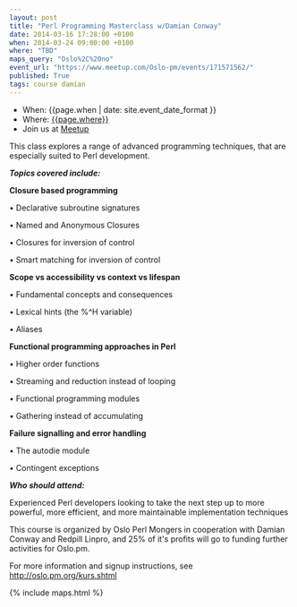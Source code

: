 ```yaml
---
layout: post
title: "Perl Programming Masterclass w/Damian Conway"
date: 2014-03-16 17:28:00 +0100
when: 2014-03-24 09:00:00 +0100
where: "TBD"
maps_query: "Oslo%2C%20no"
event_url: "https://www.meetup.com/Oslo-pm/events/171571562/"
published: True
tags: course damian
---
```


* When: {{page.when | date: site.event_date_format }}
* Where: [{{page.where}}]({{site.maps_url}}{{page.maps_query}})
* Join us at [Meetup]({{page.event_url}})

This class explores a range of advanced programming techniques, that are especially suited to Perl development.

<b><i>Topics covered include:</i></b>

<b>Closure based programming</b>

• Declarative subroutine signatures

• Named and Anonymous Closures

• Closures for inversion of control

• Smart matching for inversion of control

<b>Scope vs accessibility vs context vs lifespan</b>

• Fundamental concepts and consequences

• Lexical hints (the %^H variable)

• Aliases

<b>Functional programming approaches in Perl</b>

• Higher order functions

• Streaming and reduction instead of looping

• Functional programming modules

• Gathering instead of accumulating

<b>Failure signalling and error handling</b>

• The autodie module

• Contingent exceptions

<b><i>Who should attend:</i></b>

Experienced Perl developers looking to take the next step up to more powerful, more efficient, and more maintainable implementation techniques

This course is organized by Oslo Perl Mongers in cooperation with Damian Conway and Redpill Linpro, and 25% of it&#39;s profits will go to funding further activities for Oslo.pm.

For more information and signup instructions, see <a class="linkified" href="http://oslo.pm.org/kurs.shtml">http://oslo.pm.org/kurs.shtml</a>

{% include maps.html %}
